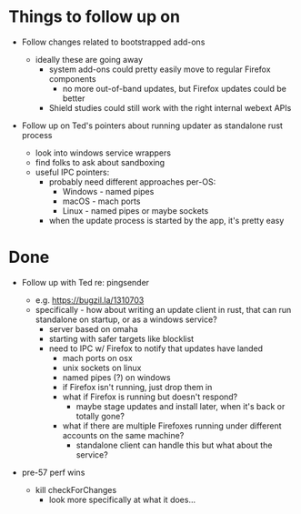 Things to follow up on
======================

- Follow changes related to bootstrapped add-ons
  - ideally these are going away
    - system add-ons could pretty easily move to regular Firefox components
      - no more out-of-band updates, but Firefox updates could be better
    - Shield studies could still work with the right internal webext APIs

- Follow up on Ted's pointers about running updater as standalone rust process
  - look into windows service wrappers
  - find folks to ask about sandboxing
  - useful IPC pointers:
    - probably need different approaches per-OS:
      - Windows - named pipes
      - macOS - mach ports
      - Linux - named pipes or maybe sockets
    - when the update process is started by the app, it's pretty easy

Done
====
- Follow up with Ted re: pingsender
  - e.g. https://bugzil.la/1310703
  - specifically - how about writing an update client in rust,
    that can run standalone on startup, or as a windows service?
    - server based on omaha
    - starting with safer targets like blocklist
    - need to IPC w/ Firefox to notify that updates have landed
      - mach ports on osx
      - unix sockets on linux
      - named pipes (?) on windows
      - if Firefox isn't running, just drop them in
      - what if Firefox is running but doesn't respond?
        - maybe stage updates and install later, when it's back or totally gone?
      - what if there are multiple Firefoxes running under different
        accounts on the same machine?
        - standalone client can handle this but what about the service?

- pre-57 perf wins
  - kill checkForChanges
    - look more specifically at what it does...

